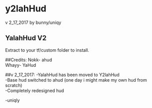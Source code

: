 # y2lahHud
v 2_17_2017 by bunny/uniqy


## YalahHud V2

Extract to your tf/custom folder to install.

##Credits:
Nokk- ahud  
Whayy- YaHud

##v 2_17_2017:
 -YalahHud has been moved to Y2lahHud  
 -Base hud switched to ahud (one day i might make my own hud from scratch)  
 -Completely redesigned hud
 
  -uniqly
